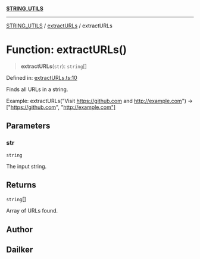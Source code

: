 [**STRING_UTILS**](../../README.md)

***

[STRING_UTILS](../../README.md) / [extractURLs](../README.md) / extractURLs

# Function: extractURLs()

> **extractURLs**(`str`): `string`[]

Defined in: [extractURLs.ts:10](https://github.com/dailker/everyutil/blob/b7f22b082046077d9fa17a48e94d4c255288033b/src/string/extractURLs.ts#L10)

Finds all URLs in a string.

Example: extractURLs("Visit https://github.com and http://example.com") → ["https://github.com", "http://example.com"]

## Parameters

### str

`string`

The input string.

## Returns

`string`[]

Array of URLs found.

## Author

## Dailker
